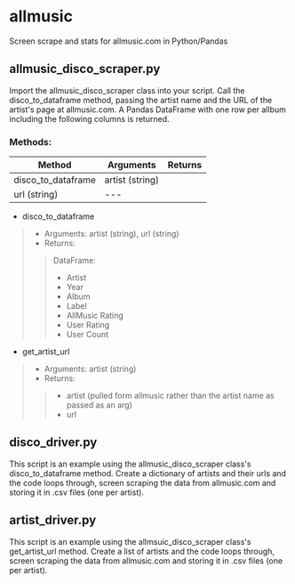 # allmusic
Screen scrape and stats for allmusic.com in Python/Pandas

## allmusic_disco_scraper.py
Import the allmusic_disco_scraper class into your script.  Call the disco_to_dataframe method, passing the artist name and the URL of the artist's page at allmusic.com.  A Pandas DataFrame with one row per allbum including the following columns is returned.
### Methods:
| Method | Arguments | Returns |
| --- | --- | --- |
| disco_to_dataframe | artist (string)
url (string) | --- |
 * disco_to_dataframe
  > * Arguments: artist (string), url (string)
  > * Returns:
  >> DataFrame:
  >> * Artist
  >> * Year
  >> * Album
  >> * Label
  >> * AllMusic Rating
  >> * User Rating
  >> * User Count
 * get_artist_url
  > * Arguments: artist (string)
  > * Returns:
  >> * artist (pulled form allmusic rather than the artist name as passed as an arg)
  >> * url

## disco_driver.py
This script is an example using the allmusic_disco_scraper class's disco_to_dataframe method.  Create a dictionary of artists and their urls and the code loops through, screen scraping the data from allmusic.com and storing it in .csv files (one per artist).

## artist_driver.py
This script is an example using the allmsuic_disco_scraper class's get_artist_url method. Create a list of artists and the code loops through, screen scraping the data from allmusic.com and storing it in .csv files (one per artist).
